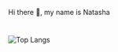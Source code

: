 <!---
Nattyme/Nattyme is a ✨ special ✨ repository because its `README.md` (this file) appears on your GitHub profile.
You can click the Preview link to take a look at your changes.
--->

Hi there 👋, my name is Natasha
#
![Top Langs](https://github-readme-stats.vercel.app/api/top-langs/?username=Nattyme&layout=donut)






